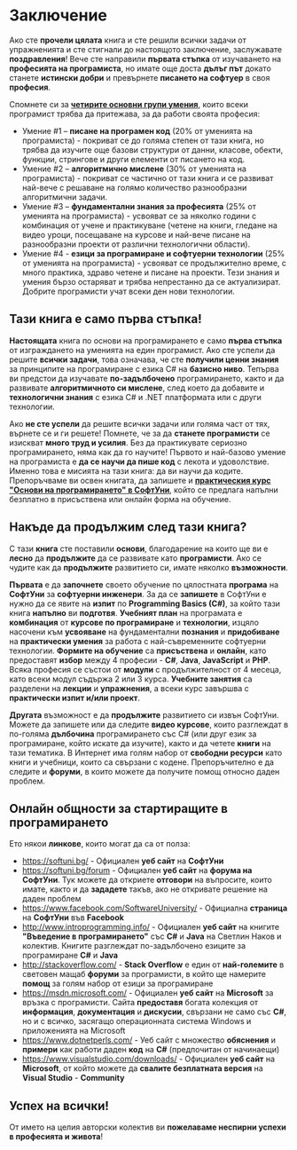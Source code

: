 # Заключение

Ако сте **прочели цялата** книга и сте решили всички задачи от упражненията и сте стигнали до настоящото заключение, заслужавате **поздравления**! Вече сте направили **първата стъпка** от изучаването на **професията на програмиста**, но имате още доста **дълъг път** докато станете **истински добри** и превърнете **писането на софтуер** в своя **професия**.

Спомнете си за **[четирите основни групи умения](chapter-0-preface.md#become-a-developer)**, които всеки програмист трябва да притежава, за да работи своята професия:
 - Умение #1 – **писане на програмен код** (20% от уменията на програмиста) - покриват се до голяма степен от тази книга, но трябва да изучите още базови структури от данни, класове, обекти, функции, стрингове и други елементи от писането на код.
 - Умение #2 – **алгоритмично мислене** (30% от уменията на програмиста) - покриват се частично от тази книга и се развиват най-вече с решаване на голямо количество разнообразни алгоритмични задачи.
 - Умение #3 – **фундаментални знания за професията** (25% от уменията на програмиста) - усвояват се за няколко години с комбинация от учене и практикуване (четене на книги, гледане на видео уроци, посещаване на курсове и най-вече писане на разнообразни проекти от различни технологични области).
 - Умение #4 - **езици за програмиране и софтуерни технологии** (25% от уменията на програмиста) - усвояват се продължително време, с много практика, здраво четене и писане на проекти. Тези знания и умения бързо остаряват и трябва непрестанно да се актуализират. Добрите програмисти учат всеки ден нови технологии.

## Тази книга е само първа стъпка!

**Настоящата** книга по основи на програмирането е само **първа стъпка** от изграждането на уменията на един програмист. Ако сте успели да решите **всички задачи**, това означава, че сте **получили ценни знания** за принципите на програмиране с езика C# на **базисно ниво**. Тепърва ви предстои да изучавате **по-задълбочено** програмирането, както и да развивате **алгоритмичното си мислене**, след което да добавите и **технологични знания** с езика C# и .NET платформата или с други технологии.

Ако **не сте успели** да решите всички задачи или голяма част от тях, върнете се и ги решете! Помнете, че за да **станете програмисти** се изискват **много труд и усилия**. Без да практикувате сериозно програмирането, няма как да го научите! Първото и най-базово умение на програмиста е **да се научи да пише код** с лекота и удоволствие. Именно това е мисията на тази книга: да ви научи да кодите. Препоръчваме ви освен книгата, да запишете и **[практическия курс "Основи на програмирането" в СофтУни](https://softuni.bg/apply)**, който се предлага напълни безплатно в присъствена или онлайн форма на обучение.


## Накъде да продължим след тази книга?

С тази **книга** сте поставили **основи**, благодарение на които ще ви е **лесно** да **продължите** да се развивате като **програмисти**. Ако се чудите как да **продължите** развитието си, имате няколко **възможности**.

**Първата** е да **започнете** своето обучение по цялостната **програма** на **СофтУни** за **софтуерни инженери**. За да се **запишете** в СофтУни е нужно да се явите на **изпит** по **Programming Basics (C#)**, за който тази книга **напълно** ви **подготвя**. **Учебният план** на програмата е **комбинация** от **курсове по програмиране** и **технологии**, изцяло насочени към **усвояване** на фундаментални **познания** и **придобиване** на **практически умения** за работа с най-съвременните софтуерни технологии. **Формите на обучение** са **присъствена** и **онлайн**, като предоставят **избор** между 4 професии - **C#**, **Java**, **JavaScript** и **PHP**. Всяка професия се състои от **модули** с продължителност от 4 месеца, като всеки модул съдържа 2 или 3 курса. **Учебните занятия** са разделени на **лекции** и **упражнения**, а всеки курс завършва с **практически изпит и/или проект**. 

**Другата** възможност е да **продължите** развитието си извън СофтУни. Можете да запишете или да следите **видео курсове**, които разглеждат в по-голяма **дълбочина** програмирането със C# (или друг език за програмиране, който искате да изучите), както и да четете **книги** на тази тематика. В Интернет има голям набор от **свободни ресурси** като книги и учебници, които са свързани с кодене. Препоръчително е да следите и **форуми**, в които можете да получите помощ относно даден проблем.


## Онлайн общности за стартиращите в програмирането

Ето някои **линкове**, които могат да са от полза: 

* https://softuni.bg/ - Официален **уеб сайт** на **СофтУни**
* https://softuni.bg/forum - Официален **уеб сайт** на **форума на СофтУни**. Тук можете да откриете **отговори** на въпросите, които имате, както и да **зададете** такъв, ако не откривате решение на даден проблем
* https://www.facebook.com/SoftwareUniversity/ - Официална **страница** на **СофтУни** във **Facebook**
* http://www.introprogramming.info/ - Официален **уеб сайт** на книгите **"Въведение в програмирането"** със **C#** и **Java** на Светлин Наков и колектив. Книгите разглеждат по-задълбочено езиците за програмиране **C#** и **Java**
* http://stackoverflow.com/ - **Stack Overflow** е един от **най-големите** в световен мащаб **форуми** за програмисти, в който ще намерите **помощ** за голям набор от езици за програмиране
* https://msdn.microsoft.com/ - Официален **уеб сайт** на **Microsoft** за връзка с програмисти. Сайта **предоставя** богата колекция от **информация**, **документация** и **дискусии**, свързани не само със **C#**, но и с всичко, засягащо операционната система Windows и приложенията на Microsoft
* https://www.dotnetperls.com/ - Уеб сайт с множество **обяснения** и **примери** как работи даден **код** на **C#** (предпочитан от начинаещи)
* https://www.visualstudio.com/downloads/ - Официален **уеб сайт** на **Microsoft**, от който можете да **свалите безплатната версия** на **Visual Studio** - **Community**


## Успех на всички!

От името на целия авторски колектив ви **пожелаваме неспирни успехи в професията и живота**!
